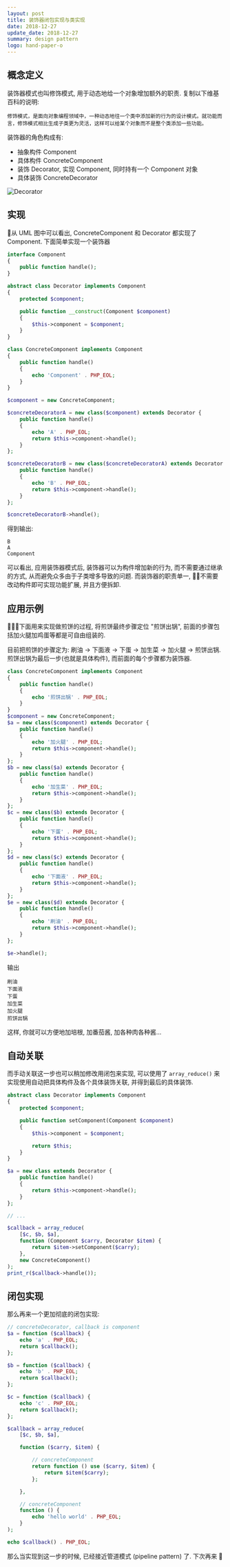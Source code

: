 ```yaml
---
layout: post
title: 装饰器闭包实现与类实现
date: 2018-12-27
update_date: 2018-12-27
summary: design pattern
logo: hand-paper-o
---
```


## 概念定义

装饰器模式也叫修饰模式, 用于动态地给一个对象增加额外的职责. 复制以下维基百科的说明:

```
修饰模式，是面向对象编程领域中，一种动态地往一个类中添加新的行为的设计模式。就功能而言，修饰模式相比生成子类更为灵活，这样可以给某个对象而不是整个类添加一些功能。
```

装饰器的角色构成有:
- 抽象构件 Component
- 具体构件 ConcreteComponent
- 装饰 Decorator, 实现 Component, 同时持有一个 Component 对象
- 具体装饰 ConcreteDecorator

![Decorator](/assets/img/design-pattern/decorator/1.png)

## 实现

从 UML 图中可以看出, ConcreteComponent 和 Decorator 都实现了 Component. 下面简单实现一个装饰器

```php
interface Component
{
    public function handle();
}

abstract class Decorator implements Component
{
    protected $component;

    public function __construct(Component $component)
    {
        $this->component = $component;
    }
}

class ConcreteComponent implements Component
{
    public function handle()
    {
        echo 'Component' . PHP_EOL;
    }
}

$component = new ConcreteComponent;

$concreteDecoratorA = new class($component) extends Decorator {
    public function handle()
    {
        echo 'A' . PHP_EOL;
        return $this->component->handle();
    }
};

$concreteDecoratorB = new class($concreteDecoratorA) extends Decorator {
    public function handle()
    {
        echo 'B' . PHP_EOL;
        return $this->component->handle();
    }
};

$concreteDecoratorB->handle();
```

得到输出:

```
B
A
Component
```

可以看出, 应用装饰器模式后, 装饰器可以为构件增加新的行为, 而不需要通过继承的方式, 从而避免众多由于子类增多导致的问题. 而装饰器的职责单一, 不需要改动构件即可实现功能扩展, 并且方便拆卸.

## 应用示例

下面用来实现做煎饼的过程, 将煎饼最终步骤定位 "煎饼出锅", 前面的步骤包括加火腿加鸡蛋等都是可自由组装的.

目前把煎饼的步骤定为: 刷油 -> 下面液 -> 下蛋 -> 加生菜 -> 加火腿 -> 煎饼出锅. 煎饼出锅为最后一步(也就是具体构件), 而前面的每个步骤都为装饰器.

```php
class ConcreteComponent implements Component
{
    public function handle()
    {
        echo '煎饼出锅' . PHP_EOL;
    }
}
$component = new ConcreteComponent;
$a = new class($component) extends Decorator {
    public function handle()
    {
        echo '加火腿' . PHP_EOL;
        return $this->component->handle();
    }
};
$b = new class($a) extends Decorator {
    public function handle()
    {
        echo '加生菜' . PHP_EOL;
        return $this->component->handle();
    }
};
$c = new class($b) extends Decorator {
    public function handle()
    {
        echo '下蛋' . PHP_EOL;
        return $this->component->handle();
    }
};
$d = new class($c) extends Decorator {
    public function handle()
    {
        echo '下面液' . PHP_EOL;
        return $this->component->handle();
    }
};
$e = new class($d) extends Decorator {
    public function handle()
    {
        echo '刷油' . PHP_EOL;
        return $this->component->handle();
    }
};

$e->handle();
```

输出

```
刷油
下面液
下蛋
加生菜
加火腿
煎饼出锅
```

这样, 你就可以方便地加培根, 加番茄酱, 加各种肉各种酱...

## 自动关联

而手动关联这一步也可以稍加修改用闭包来实现, 可以使用了 `array_reduce()` 来实现使用自动把具体构件及各个具体装饰关联, 并得到最后的具体装饰.

```php
abstract class Decorator implements Component
{
    protected $component;

    public function setComponent(Component $component)
    {
        $this->component = $component;

        return $this;
    }
}

$a = new class extends Decorator {
    public function handle()
    {
        return $this->component->handle();
    }
};

// ... 

$callback = array_reduce(
    [$c, $b, $a],
    function (Component $carry, Decorator $item) {
        return $item->setComponent($carry);
    },
    new ConcreteComponent()
);
print_r($callback->handle());
```

## 闭包实现

那么再来一个更加彻底的闭包实现:

```php
// concreteDecorator, callback is component
$a = function ($callback) {
    echo 'a' . PHP_EOL;
    return $callback();
};

$b = function ($callback) {
    echo 'b' . PHP_EOL;
    return $callback();
};

$c = function ($callback) {
    echo 'c' . PHP_EOL;
    return $callback();
};

$callback = array_reduce(
    [$c, $b, $a],

    function ($carry, $item) {

        // concreteComponent
        return function () use ($carry, $item) {
            return $item($carry);
        };

    },

    // concreteComponent
    function () {
        echo 'hello world' . PHP_EOL;
    }
);

echo $callback() . PHP_EOL;
```

那么当实现到这一步的时候, 已经接近管道模式 (pipeline pattern) 了. 下次再来 🤪

